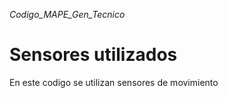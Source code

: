 _Codigo_MAPE_Gen_Tecnico_

# Sensores utilizados

En este codigo se utilizan sensores de movimiento
